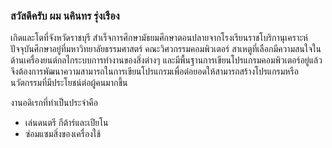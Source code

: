 ### สวัสดีครับ ผม นคินทร รุ่งเรือง 
เกิดและโตที่จังหวัดราชบุรี สำเร็จการศึกษามัธยมศึกษาตอนปลายจากโรงเรียนราชโบริกานุเคราะห์ 
ปัจจุบันศึกษาอยู่ที่มหาวิทยาลัยธรรมศาสตร์ คณะวิศวกรรมคอมพิวเตอร์
สาเหตูที่เลือกมีความสนใจในด้านเครื่องยนต์กลไกระบบการทำงานของสิ่งต่างๆ และมีพื้นฐานการเขียนโปรแกรมคอมพิวเตอร์อยู่แล้วจึงต้องการพัฒนาความสามารถในการเขียนโปรแกรมเพื่อต่อยอดให้สามารถสร้างโปรแกรมหรือนวัตกรรมที่มีประโยชน์ต่อผู้คนมากขึ้น

งานอดิเรกที่ทำเป็นประจำคือ 
- เล่นดนตรี กีต้าร์และเปียโน 
- ซ่อมแซมสิ่งของเครื่องใช้
